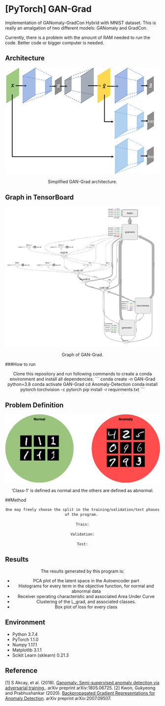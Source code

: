 [PyTorch] GAN-Grad
=====

Implementation of GANomaly-GradCon Hybrid with MNIST dataset. This is really an amalgation of two different models: GANomaly and GradCon.

Currently, there is a problem with the amount of RAM needed to run the code. Better code or bigger computer is needed.

## Architecture
<div align="center">
  <img src="./figures/ganomaly.png" width="500">  
  <p>Simplified GAN-Grad architecture.</p>
</div>

## Graph in TensorBoard
<div align="center">
  <img src="./figures/graph.png" width="800">  
  <p>Graph of GAN-Grad.</p>
</div>

###How to run
<div align="center">
Clone this repository and run following commands to create a conda environment and install all dependencies.
```
	conda create -n GAN-Grad python=3.8
	conda activate GAN-Grad
	cd Anomaly-Detection
	conda install pytorch torchvision -c pytorch
	pip install -r requirments.txt
```
</div>

## Problem Definition
<div align="center">
  <img src="./figures/definition.png" width="600">  
  <p>'Class-1' is defined as normal and the others are defined as abnormal.</p>
</div>

##Method 
<div align="center">


	One may freely choose the split in the training/validation/test phases of the program. 
	
	Train:
	
	Validation:
	
	Test:
</div>

## Results
<div align="center">
	The results generated by this program is:
	<ul>
	<li>PCA plot of the latent space in the Autoencoder part</li>
	<li>Histograms for every term in the objective function, for normal and abnormal data</li>
	<li>Receiver operating characteristic and associated Area Under Curve</li>
	<li>Clustering of the L_grad, and associated classes.</li>
	<li>Box plot of loss for every class</li>
	</ul>
</div>


## Environment
* Python 3.7.4  
* PyTorch 1.1.0  
* Numpy 1.17.1  
* Matplotlib 3.1.1  
* Scikit Learn (sklearn) 0.21.3  

## Reference
[1] S Akcay, et al. (2018). <a href="https://arxiv.org/abs/1805.06725">Ganomaly: Semi-supervised anomaly detection via adversarial training.</a>. arXiv preprint arXiv:1805.06725.
[2] Kwon, Gukyeong and Prabhushankar (2020). <a href="https://arxiv.org/abs/2007.09507">Backpropagated Gradient Representations for Anomaly Detection</a>. arXiv preprint arXiv:2007.09507. 
